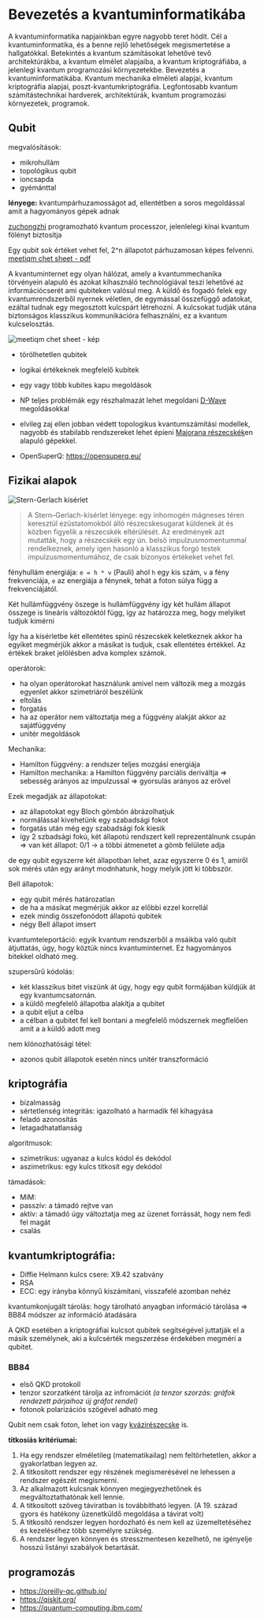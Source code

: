 # Bevezetés a kvantuminformatikába
A kvantuminformatika napjainkban egyre nagyobb teret hódít. Cél a kvantuminformatika, és a benne rejlő lehetőségek megismertetése a hallgatókkal. Betekintés a kvantum számításokat lehetővé tevő architektúrákba, a kvantum elmélet alapjaiba, a kvantum kriptográfiába, a jelenlegi kvantum programozási környezetekbe.  Bevezetés a kvantuminformatikába. Kvantum mechanika elméleti alapjai, kvantum kriptográfia alapjai, poszt-kvantumkriptográfia. Legfontosabb kvantum számítástechnikai hardverek, architektúrák, kvantum programozási környezetek, programok.


## Qubit
megvalósítások:
- mikrohullám
- topológikus qubit
- ioncsapda
- gyémánttal

**lényege:** kvantumpárhuzamosságot ad, ellentétben a soros megoldással amit a hagyományos gépek adnak

[zuchongzhi](https://www.sciencealert.com/china-s-latest-56-qubit-computer-marks-another-quantum-milestone) programozható kvantum processzor, jelenlelegi kínai kvantum fölényt biztosítja

Egy qubit sok értéket vehet fel, 2^n állapotot párhuzamosan képes felvenni. [meetiqm chet sheet - pdf](https://meetiqm.com/uploads/files/cheat-sheet-circuit-magicians-hm.pdf)

A kvantuminternet egy olyan hálózat, amely a kvantummechanika törvényein alapuló és azokat kihasználó technológiával teszi lehetővé az információcserét ami qubiteken valósul meg. A küldő és fogadó felek egy kvantumrendszerből nyernek véletlen, de egymással összefüggő adatokat, ezáltal tudnak egy megosztott kulcspárt létrehozni. A  kulcsokat tudják utána biztonságos klasszikus kommunikációra felhasználni, ez a kvantum kulcselosztás.



![[meetiqm chet sheet - kép](https://meetiqm.com/uploads/files/cheat-sheet-circuit-magicians-hm.pdf)](https://www.meetiqm.com/imager/images/74720/cheat-sheet-circuit-magicians_2023319427f4081f6d74a91ada0584b8.jpg)

- törölhetetlen qubitek
- logikai értékeknek megfelelő kubitek
- egy vagy több kubites kapu megoldások
- NP teljes problémák egy részhalmazát lehet megoldani [D-Wave](https://www.dwavesys.com/) megoldásokkal


- elvileg zaj ellen jobban védett topologikus kvantumszámítási modellek, nagyobb és stabilabb rendszereket lehet épíeni [Majorana részecskék](https://www.youtube.com/watch?v=LTatUEj3oG4)en alapuló gépekkel.
- OpenSuperQ: https://opensuperq.eu/


## Fizikai alapok

![Stern-Gerlach kísérlet](https://upload.wikimedia.org/wikipedia/commons/2/29/Stern-Gerlach_experiment.PNG)

> A Stern–Gerlach-kísérlet lényege: egy inhomogén mágneses téren keresztül ezüstatomokból álló részecskesugarat küldenek át és közben figyelik a részecskék eltérülését. Az eredmények azt mutatták, hogy a részecskék egy ún. belső impulzusmomentummal rendelkeznek, amely igen hasonló a klasszikus forgó testek impulzusmomentumához, de csak bizonyos értékeket vehet fel. 

fényhullám energiája: `e = h * ν` (Pauli) ahol `h` egy kis szám, `ν` a fény frekvenciája, `e` az energiája a fénynek, tehát a foton súlya függ a frekvenciájától.

Két hullámfüggvény öszege is hullámfüggvény így két hullám állapot összege is lineáris változóktól függ, így az határozza meg, hogy melyiket tudjuk kimérni

Így ha a kísérletbe két ellentétes spinű részecskék keletkeznek akkor ha egyiket megmérjük akkor a másikat is tudjuk, csak ellentétes értékkel. Az értékek braket jelölésben adva komplex számok.


operátorok:
- ha olyan operátorokat használunk amivel nem változik meg a mozgás egyenlet akkor szimetriáról beszélünk
- eltolás
- forgatás
- ha az operátor nem változtatja meg a függvény alakját akkor az sajátfüggvény
- unitér megoldások

Mechanika:
- Hamilton függvény: a rendszer teljes mozgási energiája
- Hamilton mechanika: a Hamilton függvény parciális deriváltja => sebesség arányos az impulzussal => gyorsulás arányos az erővel

Ezek megadják az állapotokat:
- az állapotokat egy Bloch gömbön ábrázolhatjuk
- normálással kivehetünk egy szabadsági fokot
- forgatás után még egy szabadsági fok kiesik
- így 2 szbadsági fokú, két állapotú rendszert kell reprezentálnunk csupán => van két állapot: 0/1 -> a többi átmenetet a gömb felülete adja

de egy qubit egyszerre két állapotban lehet, azaz egyszerre 0 és 1, amiről sok mérés után egy arányt modnhatunk, hogy melyik jött ki többször.

Bell állapotok:
- egy qubit mérés határozatlan
- de ha a másikat megmérjük akkor az előbbi ezzel korrellál
- ezek mindig összefonódott állapotú qubitek
- négy Bell állapot imsert

kvantumteleportáció: egyik kvantum rendszerből a msáikba való qubit átjuttatás, úgy, hogy köztük nincs kvantuminternet. Ez hagyományos bitekkel oldható meg.

szupersűrű kódolás:
- két klasszikus bitet viszünk át úgy, hogy egy qubit formájában küldjük át egy kvantumcsatornán.
- a küldő megfelelő állapotba alakítja a qubitet
- a qubit eljut a célba
- a célban a qubitet fel kell bontani a megfelelő módszernek megflelően amit a a küldő adott meg

nem klónozhatósági tétel:
- azonos qubit állapotok esetén nincs unitér transzformáció


## kriptográfia
- bizalmasság
- sértetlenség integritás: igazolható a harmadik fél kihagyása
- feladó azonosítás
- letagadhatatlanság

algoritmusok:
- szimetrikus: ugyanaz a kulcs kódol és dekódol
- aszimetrikus: egy kulcs titkosít egy dekódol

támadások:
- MiM:
 - passzív: a támadó rejtve van
 - aktív: a támadó úgy változtatja meg az üzenet forrássát, hogy nem fedi fel magát 
 - csalás

## kvantumkriptográfia:
- Diffie Helmann kulcs csere: X9.42 szabvány
- RSA
- ECC: egy irányba könnyű kiszámítani,  visszafelé azomban nehéz

kvantumkonjugált tárolás: hogy tárolható anyagban információ tárolása => BB84 módszer az információ átadására

A QKD esetében a kriptográfiai kulcsot qubitek segítségével juttatják el a másik személynek, aki a kulcsérték megszerzése érdekében megméri a qubitet.

### BB84
- első QKD protokoll
- tenzor szorzatként tárolja az infromációt *(a tenzor szorzás: gráfok rendezett párjaihoz új gráfot rendel)*
- fotonok polarizációs szögével adható meg

Qubit nem csak foton, lehet ion vagy [kvázirészecske](https://hu.wikipedia.org/wiki/Roton) is.

**titkosíás kritériumai:**
1. Ha egy rendszer elméletileg (matematikailag) nem feltörhetetlen, akkor a gyakorlatban legyen az.
2. A titkosított rendszer egy részének megismerésével ne lehessen a rendszer egészét megismerni.
3. Az alkalmazott kulcsnak könnyen megjegyezhetőnek és megváltoztathatónak kell lennie.
4. A titkosított szöveg táviratban is továbbítható legyen. (A 19. század gyors és hatékony üzenetküldő megoldása a távirat volt)
5. A titkosító rendszer legyen hordozható és nem kell az üzemeltetéséhez és kezeléséhez több személyre szükség.
6. A rendszer legyen könnyen és stresszmentesen kezelhető, ne igényelje hosszú listányi szabályok betartását.

## programozás
- https://oreilly-qc.github.io/
- https://qiskit.org/
- https://quantum-computing.ibm.com/
